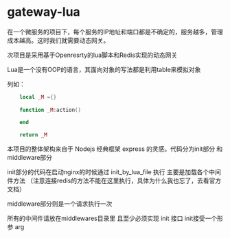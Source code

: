 # gateway-lua


在一个微服务的项目下，每个服务的IP地址和端口都是不确定的，服务越多，管理成本越高。这时我们就需要动态网关。

次项目是采用基于Openresrty的lua脚本和Redis实现的动态网关

Lua是一个没有OOP的语言，其面向对象的写法都是利用table来模拟对象

列如：

```lua
    local _M ={}
    
    function _M:action()
    
    end

    return _M
```

本项目的整体架构来自于 Nodejs 经典框架 express 的灵感。代码分为init部分 和middleware部分

init部分的代码在启动nginx的时候通过 init_by_lua_file 执行 主要是加载各个中间件方法 （注意连接redis的方法不能在这里执行，具体为什么我也忘了，去看官方文档）

middleware部分则是一个请求执行一次

所有的中间件请放在middlewares目录里 且至少必须实现 init 接口 init接受一个形参 arg

